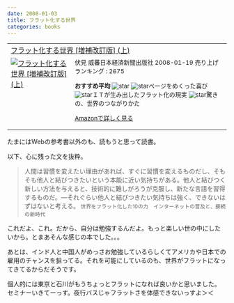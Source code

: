 ```yaml
---
date: 2008-01-03
title: フラット化する世界
categories: books
---
```

<table border="0" cellpadding="5">
<tbody>
<tr>
<td colspan="2"><a href="http://www.amazon.co.jp/%E3%83%95%E3%83%A9%E3%83%83%E3%83%88%E5%8C%96%E3%81%99%E3%82%8B%E4%B8%96%E7%95%8C-%E5%A2%97%E8%A3%9C%E6%94%B9%E8%A8%82%E7%89%88-%E4%B8%8A-%E3%83%88%E3%83%BC%E3%83%9E%E3%82%B9-%E3%83%95%E3%83%AA%E3%83%BC%E3%83%89%E3%83%9E%E3%83%B3/dp/4532313775%3FSubscriptionId%3D0G91FPYVW6ZGWBH4Y9G2%26tag%3Dwarikiru-22%26linkCode%3Dxm2%26camp%3D2025%26creative%3D165953%26creativeASIN%3D4532313775" target="_blank">フラット化する世界 [増補改訂版] (上)</a><img src="http://www.assoc-amazon.jp/e/ir?t=warikiru-22&amp;l=ur2&amp;o=9" border="0" alt="" width="1" height="1" /></td>
</tr>
<tr>
<td valign="top"><a href="http://www.amazon.co.jp/%E3%83%95%E3%83%A9%E3%83%83%E3%83%88%E5%8C%96%E3%81%99%E3%82%8B%E4%B8%96%E7%95%8C-%E5%A2%97%E8%A3%9C%E6%94%B9%E8%A8%82%E7%89%88-%E4%B8%8A-%E3%83%88%E3%83%BC%E3%83%9E%E3%82%B9-%E3%83%95%E3%83%AA%E3%83%BC%E3%83%89%E3%83%9E%E3%83%B3/dp/4532313775%3FSubscriptionId%3D0G91FPYVW6ZGWBH4Y9G2%26tag%3Dwarikiru-22%26linkCode%3Dxm2%26camp%3D2025%26creative%3D165953%26creativeASIN%3D4532313775" target="_blank"><img src="http://ecx.images-amazon.com/images/I/41lUWPM5dyL._SL160_.jpg" border="0" alt="フラット化する世界 [増補改訂版] (上)" /></a></td>
<td valign="top"><span style="font-size: 85%;">伏見 威蕃日本経済新聞出版社  2008-01-19
売り上げランキング : 2675

<strong>おすすめ平均 </strong><img src="http://g-images.amazon.com/images/G/01/detail/stars-4-5.gif" alt="star" />
<img src="http://g-images.amazon.com/images/G/01/detail/stars-5-0.gif" alt="star" />ページをめくった喜び
<img src="http://g-images.amazon.com/images/G/01/detail/stars-5-0.gif" alt="star" />ＩＴが生み出したフラット化の現実
<img src="http://g-images.amazon.com/images/G/01/detail/stars-4-0.gif" alt="star" />驚きの、世界のつながりかた

<a href="http://www.amazon.co.jp/%E3%83%95%E3%83%A9%E3%83%83%E3%83%88%E5%8C%96%E3%81%99%E3%82%8B%E4%B8%96%E7%95%8C-%E5%A2%97%E8%A3%9C%E6%94%B9%E8%A8%82%E7%89%88-%E4%B8%8A-%E3%83%88%E3%83%BC%E3%83%9E%E3%82%B9-%E3%83%95%E3%83%AA%E3%83%BC%E3%83%89%E3%83%9E%E3%83%B3/dp/4532313775%3FSubscriptionId%3D0G91FPYVW6ZGWBH4Y9G2%26tag%3Dwarikiru-22%26linkCode%3Dxm2%26camp%3D2025%26creative%3D165953%26creativeASIN%3D4532313775" target="_blank">Amazonで詳しく見る</a>

</span><span style="font-size: 85%;"> </span></td>
</tr>
</tbody>
</table>
たまにはWebの参考書以外のも、読もうと思って読書。

以下、心に残った文を抜粋。
<blockquote>人間は習慣を変えたい理由があれば、すぐに習慣を変えるものだし、そもそも他人と結びつきたいという本能に近い気持ちがある。他人と結びつく新しい方法を与えると、技術的に難しがろうが克服し、新たな言語を習得するものだ。—それぐらい他人と結びつきたい気持ちは強く、できないはずはないと考える。<span style="font-size: 85%;">
世界をフラット化した10の力　インターネットの普及と、接続の新時代</span></blockquote>
これだよ、これ。だから、自分は勉強するんだよ。もっと楽しい世の中にしたいから。とまあそんな感じの本でした。。。

あとは、インド人と中国人がめっさお勉強しているらしくてアメリカや日本での雇用のチャンスを狙ってる。それを可能にしているのも、世界がフラットになってきてるからだそうです。

個人的には東京と石川がもうちょっとフラットになれば良いかと思いました。
セミナーいきてーっす。夜行バスじゃフラットさを体感できないっすよ＞＜
